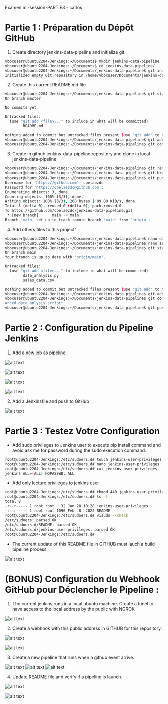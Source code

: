 Examen mi-session-PARTIE3 - carlos

# Partie 1 : Préparation du Dépôt GitHub

1.  Create directory jenkins-data-pipeline and initialize git.

```bash
vboxuser@ubuntu2204-Jenkings:~/Documents$ mkdir jenkins-data-pipeline
vboxuser@ubuntu2204-Jenkings:~/Documents$ cd jenkins-data-pipeline/
vboxuser@ubuntu2204-Jenkings:~/Documents/jenkins-data-pipeline$ git init
Initialized empty Git repository in /home/vboxuser/Documents/jenkins-data-pipeline/.git/

```

2.  Create this current README.md file

```bash
vboxuser@ubuntu2204-Jenkings:~/Documents/jenkins-data-pipeline$ git status
On branch master

No commits yet

Untracked files:
  (use "git add <file>..." to include in what will be committed)
        README.md

nothing added to commit but untracked files present (use "git add" to track)
vboxuser@ubuntu2204-Jenkings:~/Documents/jenkins-data-pipeline$ git add .
vboxuser@ubuntu2204-Jenkings:~/Documents/jenkins-data-pipeline$ git commit -m "add README file"
```

3.  Create in github jenkins-data-pipeline repository and clone in local jenkins-data-pipeline


```bash
vboxuser@ubuntu2204-Jenkings:~/Documents/jenkins-data-pipeline$ git remote add origin https://github.com/cpelaezdc/jenkins-data-pipeline.git
vboxuser@ubuntu2204-Jenkings:~/Documents/jenkins-data-pipeline$ git branch -M main
vboxuser@ubuntu2204-Jenkings:~/Documents/jenkins-data-pipeline$ git push -u origin main
Username for 'https://github.com': cpelaezdc
Password for 'https://cpelaezdc@github.com':
Enumerating objects: 3, done.
Counting objects: 100% (3/3), done.
Writing objects: 100% (3/3), 268 bytes | 89.00 KiB/s, done.
Total 3 (delta 0), reused 0 (delta 0), pack-reused 0
To https://github.com/cpelaezdc/jenkins-data-pipeline.git
 * [new branch]      main -> main
Branch 'main' set up to track remote branch 'main' from 'origin'.
```

4.   Add others files to this project"

```bash
vboxuser@ubuntu2204-Jenkings:~/Documents/jenkins-data-pipeline$ nano data_analysis.py
vboxuser@ubuntu2204-Jenkings:~/Documents/jenkins-data-pipeline$ nano sales_data.csv
vboxuser@ubuntu2204-Jenkings:~/Documents/jenkins-data-pipeline$ git status
On branch main
Your branch is up to date with 'origin/main'.

Untracked files:
  (use "git add <file>..." to include in what will be committed)
        data_analysis.py
        sales_data.csv

nothing added to commit but untracked files present (use "git add" to track)
vboxuser@ubuntu2204-Jenkings:~/Documents/jenkins-data-pipeline$ git add .
vboxuser@ubuntu2204-Jenkings:~/Documents/jenkins-data-pipeline$ git commit -m "Initial commit with adv
anced data anlysis script"
vboxuser@ubuntu2204-Jenkings:~/Documents/jenkins-data-pipeline$ git push origin main
```


# Partie 2 : Configuration du Pipeline Jenkins

1.   Add a new job as pipeline

![alt text](image.png)

![alt text](image-2.png)

![alt text](image-3.png)

![alt text](image-4.png)

2.   Add a Jenkinsfile and push to GitHub

![alt text](image-5.png)



# Partie 3 : Testez Votre Configuration

-  Add sudo privileges to Jenkins user to execute pip install command and avoid ask me for password during the sudo execution command.

```bash
root@ubuntu2204-Jenkings:/etc/sudoers.d# touch jenkins-user-privileges
root@ubuntu2204-Jenkings:/etc/sudoers.d# nano jenkins-user-privileges
root@ubuntu2204-Jenkings:/etc/sudoers.d# cat jenkins-user-privileges
jenkins ALL=(ALL) NOPASSWD: ALL
```
-  Add only lecture privileges to jenkins user

```bash
root@ubuntu2204-Jenkings:/etc/sudoers.d# chmod 440 jenkins-user-privileges
root@ubuntu2204-Jenkings:/etc/sudoers.d# ls -l
total 8
-r--r----- 1 root root   32 Jun 28 10:28 jenkins-user-privileges
-r--r----- 1 root root 1096 Feb  8  2022 README
root@ubuntu2204-Jenkings:/etc/sudoers.d# visudo --check
/etc/sudoers: parsed OK
/etc/sudoers.d/README: parsed OK
/etc/sudoers.d/jenkins-user-privileges: parsed OK
root@ubuntu2204-Jenkings:/etc/sudoers.d#
```

-  The current update of this README file in GITHUB must lauch a build pipeline process:

![alt text](image-6.png)

# (BONUS) Configuration du Webhook GitHub pour Déclencher le Pipeline :

1.  The current jenkins runs in a local ubuntu machine.  Create a tunel to have access to the local address by the public with  NGROK

![alt text](image-9.png)

2.  Create a webhook with this public address in GITHUB for this repository.

![alt text](image-10.png)

![alt text](image-11.png)

3.  Create a new pipeline that runs when a github event arrive.

![alt text](image-12.png)
![alt text](image-13.png)
![alt text](image-14.png)

4.   Update README file and verify if a pipeline is launch.

![alt text](image-15.png)

![alt text](image-16.png)
